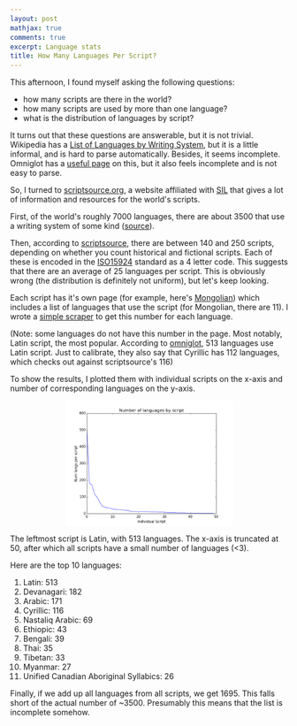```yaml
---
layout: post
mathjax: true
comments: true
excerpt: Language stats
title: How Many Languages Per Script?
---
```


This afternoon, I found myself asking the following questions:

* how many scripts are there in the world?
* how many scripts are used by more than one language?
* what is the distribution of languages by script?

It turns out that these questions are answerable, but it is not trivial. Wikipedia has a [List of Languages by Writing System](https://en.wikipedia.org/wiki/List_of_languages_by_writing_system), but it is a little informal, and is hard to parse automatically. Besides, it seems incomplete. Omniglot has a [useful page](http://www.omniglot.com/writing/langalph.htm) on this, but it also feels incomplete and is not easy to parse.   

 So, I turned to [scriptsource.org](http://scriptsource.org/), a website affiliated with [SIL](http://www.sil.org/) that gives a lot of information and resources for the world's scripts. 

First, of the world's roughly 7000 languages, there are about 3500 that use a writing system of some kind ([source](https://www.ethnologue.com/enterprise-faq/how-many-languages-world-are-unwritten)). 

Then, according to [scriptsource](http://scriptsource.org/cms/scripts/page.php?item_id=script_overview), there are between 140 and 250 scripts, depending on whether you count historical and fictional scripts. Each of these is encoded in the [ISO15924](http://unicode.org/iso15924/iso15924-codes.html) standard as a 4 letter code. This suggests that there are an average of 25 languages per script. This is obviously wrong (the distribution is definitely not uniform), but let's keep looking. 

Each script has it's own page (for example, here's [Mongolian](http://scriptsource.org/cms/scripts/page.php?item_id=script_detail&key=Mong)) which includes a list of languages that use the script (for Mongolian, there are 11). I wrote a [simple scraper](https://gist.github.com/mayhewsw/1600aeade3693db38195) to get this number for each language.

(Note: some languages do not have this number in the page. Most notably, Latin script, the most popular. According to [omniglot](http://www.omniglot.com/writing/langalph.htm#latin), 513 languages use Latin script. Just to calibrate, they also say that Cyrillic has 112 languages, which checks out against scriptsource's 116)

To show the results, I plotted them with individual scripts on the x-axis and number of corresponding languages on the y-axis. 

<img src="/assets/languages_by_script.png" style="width: 60%; display: block; margin: 0 auto;" />

The leftmost script is Latin, with 513 languages. The x-axis is truncated at 50, after which all scripts have a small number of languages (<3).

Here are the top 10 languages:

1. Latin: 513
2. Devanagari: 182
3. Arabic: 171
4. Cyrillic: 116
5. Nastaliq Arabic: 69
6. Ethiopic: 43
7. Bengali: 39
8. Thai: 35
9. Tibetan: 33
10. Myanmar: 27
11. Unified Canadian Aboriginal Syllabics: 26

Finally, if we add up all languages from all scripts, we get 1695. This falls short of the actual number
of ~3500. Presumably this means that the list is incomplete somehow.

